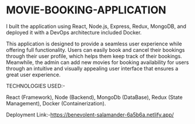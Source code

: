# MOVIE-BOOKING-APPLICATION



I built the application using React, Node.js, Express, Redux, MongoDB, and deployed it with a DevOps architecture included Docker.

This application is designed to provide a seamless user experience while offering full functionality. Users can easily book and cancel their bookings through their user profile, which helps them keep track of their bookings. Meanwhile, the admin can add new movies for booking availability for users through an intuitive and visually appealing user interface that ensures a great user experience.

TECHNOLOGIES USED:-

React (Framework), Node (Backend), MongoDb (DataBase), Redux (State Management), Docker (Containerization).

Deployment Link:-https://benevolent-salamander-6a5b6a.netlify.app/
